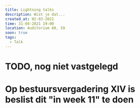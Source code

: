 ```yaml
---
title: Lightning talks
description: Wist je dat...
created_at: 02-03-2021
time: 31-04-2021 19:00
location: Auditorium A0, S9
soon: true
tags:
  - Talk
---
```


# TODO, nog niet vastgelegd
# Op bestuursvergadering XIV is beslist dit "in week 11" te doen
